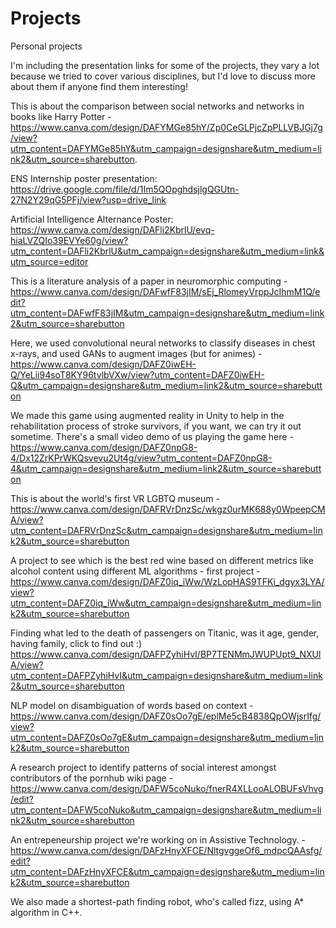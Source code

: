 # Projects
Personal projects

I'm including the presentation links for some of the projects, they vary a lot because we tried to cover various disciplines, but I'd love to discuss more about them if anyone find them interesting!  
  
This is about the comparison between social networks and networks in books like Harry Potter - https://www.canva.com/design/DAFYMGe85hY/Zp0CeGLPjcZpPLLVBJGj7g/view?utm_content=DAFYMGe85hY&utm_campaign=designshare&utm_medium=link2&utm_source=sharebutton.  

ENS Internship poster presentation: https://drive.google.com/file/d/1Im5QOpghdsjlgQGUtn-27N2Y29qG5PFj/view?usp=drive_link

Artificial Intelligence Alternance Poster: https://www.canva.com/design/DAFli2KbrlU/evq-hiaLVZQIo39EVYe60g/view?utm_content=DAFli2KbrlU&utm_campaign=designshare&utm_medium=link&utm_source=editor
  
This is a literature analysis of a paper in neuromorphic computing  - https://www.canva.com/design/DAFwfF83jIM/sEj_RlomeyVrppJcIhmM1Q/edit?utm_content=DAFwfF83jIM&utm_campaign=designshare&utm_medium=link2&utm_source=sharebutton
  
Here, we used convolutional neural networks to classify diseases in chest x-rays, and used GANs to augment images (but for animes) - https://www.canva.com/design/DAFZ0iwEH-Q/YeLii94soT8KY96tvlbVXw/view?utm_content=DAFZ0iwEH-Q&utm_campaign=designshare&utm_medium=link2&utm_source=sharebutton
  
  
We made this game using augmented reality in Unity to help in the rehabilitation process of stroke survivors, if you want, we can try it out sometime. There's a small video demo of us playing the game here - https://www.canva.com/design/DAFZ0npG8-4/Dx12ZrKPrWKQsvevu2Ut4g/view?utm_content=DAFZ0npG8-4&utm_campaign=designshare&utm_medium=link2&utm_source=sharebutton
  
This is about the world's first VR LGBTQ museum - https://www.canva.com/design/DAFRVrDnzSc/wkgz0urMK688y0WpeepCMA/view?utm_content=DAFRVrDnzSc&utm_campaign=designshare&utm_medium=link2&utm_source=sharebutton
  
A project to see which is the best red wine based on different metrics like alcohol content using different ML algorithms - first project - https://www.canva.com/design/DAFZ0iq_iWw/WzLopHAS9TFKi_dgyx3LYA/view?utm_content=DAFZ0iq_iWw&utm_campaign=designshare&utm_medium=link2&utm_source=sharebutton
  
Finding what led to the death of passengers on Titanic, was it age, gender, having family, click to find out :) https://www.canva.com/design/DAFPZyhiHvI/BP7TENMmJWUPUpt9_NXUlA/view?utm_content=DAFPZyhiHvI&utm_campaign=designshare&utm_medium=link2&utm_source=sharebutton
  
NLP model on disambiguation of words based on context - https://www.canva.com/design/DAFZ0sOo7gE/eplMe5cB4838QpOWjsrIfg/view?utm_content=DAFZ0sOo7gE&utm_campaign=designshare&utm_medium=link2&utm_source=sharebutton
  
A research project to identify patterns of social interest amongst contributors of the pornhub wiki page - https://www.canva.com/design/DAFW5coNuko/fnerR4XLLooALOBUFsVhvg/edit?utm_content=DAFW5coNuko&utm_campaign=designshare&utm_medium=link2&utm_source=sharebutton

An entrepeneurship project we're working on in Assistive Technology. - https://www.canva.com/design/DAFzHnyXFCE/NltgvggeOf6_mdpcQAAsfg/edit?utm_content=DAFzHnyXFCE&utm_campaign=designshare&utm_medium=link2&utm_source=sharebutton
  
We also made a shortest-path finding robot, who's called fizz, using A* algorithm in C++.

